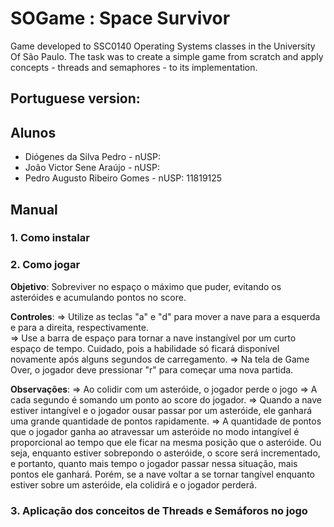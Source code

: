 # SOGame : Space Survivor

Game developed to SSC0140 Operating Systems classes in the University Of São Paulo. The task was to create a simple game from scratch and apply concepts - threads 
and semaphores - to its implementation.

## Portuguese version:

## Alunos 
 * Diógenes da Silva Pedro - nUSP:
 * João Victor Sene Araújo - nUSP:
 * Pedro Augusto Ribeiro Gomes - nUSP: 11819125

## Manual

### 1. Como instalar

### 2. Como jogar

**Objetivo**: Sobreviver no espaço o máximo que puder, evitando os asteróides e acumulando pontos no score.

**Controles**: 
  => Utilize as teclas "a" e "d" para mover a nave para a esquerda e para a direita, respectivamente.<br>
  => Use a barra de espaço para tornar a nave instangível por um curto espaço de tempo. Cuidado, pois a habilidade só ficará disponível novamente após alguns segundos de carregamento.
  => Na tela de Game Over, o jogador deve pressionar "r" para começar uma nova partida.

**Observações**:
  => Ao colidir com um asteróide, o jogador perde o jogo
  => A cada segundo é somando um ponto ao score do jogador.
  => Quando a nave estiver intangível e o jogador ousar passar por um asteróide, ele ganhará uma grande quantidade de pontos rapidamente.
  => A quantidade de pontos que o jogador ganha ao atravessar um asteróide no modo intangível é proporcional ao tempo que ele ficar na mesma posição que o asteróide. Ou seja, enquanto estiver sobrepondo o asteróide, o score será incrementado, e portanto, quanto mais tempo o jogador passar nessa situação, mais pontos ele ganhará. Porém, se a nave voltar a se tornar tangível enquanto estiver sobre um asteróide, ela colidirá e o jogador perderá.
 

### 3. Aplicação dos conceitos de Threads e Semáforos no jogo
